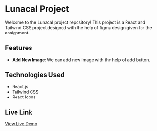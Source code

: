 # Lunacal Project

Welcome to the Lunacal project repository! This project is a React and Tailwind CSS project designed with the help of figma design given for the assignment. 

## Features

- **Add New Image**: We can add new image with the help of add button.

## Technologies Used

- React.js
- Tailwind CSS
- React Icons

## Live Link 
[View Live Demo](https://lunacal-assignment-three.vercel.app/)
